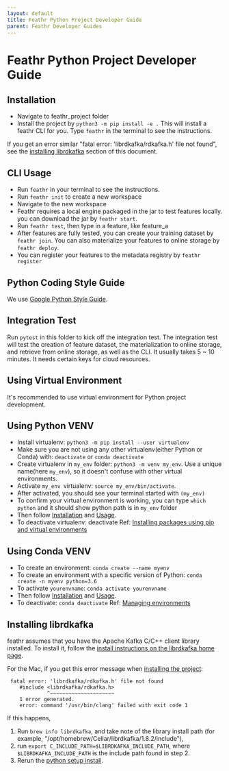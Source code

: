 ```yaml
---
layout: default
title: Feathr Python Project Developer Guide
parent: Feathr Developer Guides
---
```


# Feathr Python Project Developer Guide

## Installation

- Navigate to feathr_project folder
- Install the project by `python3 -m pip install -e .` This will install a feathr CLI for you. Type `feathr` in the terminal to see the instructions.

If you get an error similar "fatal error: 'librdkafka/rdkafka.h' file not found", see the [installing librdkafka](#installing-librdkafka) section of this document.

## CLI Usage

- Run `feathr` in your terminal to see the instructions.
- Run `feathr init` to create a new workspace
- Navigate to the new workspace
- Feathr requires a local engine packaged in the jar to test features locally. you can download the jar by `feathr start`.
- Run `feathr test`, then type in a feature, like feature_a
- After features are fully tested, you can create your training dataset by `feathr join`. You can also materialize your features to online storage by `feathr deploy`.
- You can register your features to the metadata registry by `feathr register`

## Python Coding Style Guide

We use [Google Python Style Guide](https://google.github.io/styleguide/pyguide.html).

## Integration Test

Run `pytest` in this folder to kick off the integration test. The integration test will test the creation of feature dataset, the materialization to online storage, and retrieve from online storage, as well as the CLI. It usually takes 5 ~ 10 minutes. It needs certain keys for cloud resources.


## Using Virtual Environment

It's recommended to use virtual environment for Python project development.

## Using Python VENV

- Install virtualenv: `python3 -m pip install --user virtualenv`
- Make sure you are not using any other virtualenv(either Python or Conda) with: `deactivate` or `conda deactivate`
- Create virtualenv in `my_env` folder: `python3 -m venv my_env`. Use a unique name(here `my_env`), so it doesn't confuse with other virtual environments.
- Activate `my_env `virtualenv: `source my_env/bin/activate`.
- After activated, you should see your terminal started with `(my_env)`
- To confirm your virtual environment is working, you can type `which python` and it should show python path is in `my_env` folder
- Then follow [Installation](#Installation) and [Usage](#CLI-Usage).
- To deactivate virtualenv: deactivate
  Ref: [Installing packages using pip and virtual environments](https://packaging.python.org/en/latest/guides/installing-using-pip-and-virtual-environments/)

## Using Conda VENV

- To create an environment: `conda create --name myenv`
- To create an environment with a specific version of Python: `conda create -n myenv python=3.6`
- To activate `yourenvname`: `conda activate yourenvname`
- Then follow [Installation](#Installation) and [Usage](#CLI-Usage).
- To deactivate: `conda deactivate`
  Ref: [Managing environments](https://docs.conda.io/projects/conda/en/latest/user-guide/tasks/manage-environments.html)

## Installing librdkafka

feathr assumes that you have the Apache Kafka C/C++ client library installed. To install it, follow the [install instructions on the librdkafka home page](https://github.com/edenhill/librdkafka#installation). 

For the Mac, if you get this error message when [installing the project](#installation):

```shell
 fatal error: 'librdkafka/rdkafka.h' file not found
    #include <librdkafka/rdkafka.h>
             ^~~~~~~~~~~~~~~~~~~~~~
    1 error generated.
    error: command '/usr/bin/clang' failed with exit code 1
```

If this happens, 

1. Run `brew info librdkafka`, and take note of the library install path (for example, "/opt/homebrew/Cellar/librdkafka/1.8.2/include"),
2. run `export C_INCLUDE_PATH=$LIBRDKAFKA_INCLUDE_PATH`, where `$LIBRDKAFKA_INCLUDE_PATH` is the include path found in step 2.
3. Rerun the [python setup install](#installation).